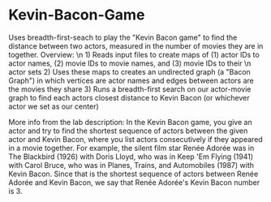 Kevin-Bacon-Game
================
Uses breadth-first-seach to play the "Kevin Bacon game" to find the distance between two actors, measured in the number of movies they are in together.
Overview:
\n 1) Reads input files to create maps of (1) actor IDs to actor names, (2) movie IDs to movie names, and (3) movie IDs to their \n actor sets 
2) Uses these maps to creates an undirected graph (a "Bacon Graph") in which vertices are actor names and edges between actors are the movies they share
3) Runs a breadth-first search on our actor-movie graph to find each actors closest distance to Kevin Bacon (or whichever actor we set as our center) 

More info from the lab description:
In the Kevin Bacon game, you give an actor and try to find the shortest sequence of actors between the given actor and Kevin Bacon, where you list actors consecutively if they appeared in a movie together. For example, the silent film star Renée Adorée was in The Blackbird (1926) with Doris Lloyd, who was in Keep 'Em Flying (1941) with Carol Bruce, who was in Planes, Trains, and Automobiles (1987) with Kevin Bacon. Since that is the shortest sequence of actors between Renée Adorée and Kevin Bacon, we say that Renée Adorée's Kevin Bacon number is 3.
